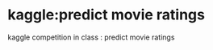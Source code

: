 kaggle:predict movie ratings
============================

kaggle competition in class : predict movie ratings
